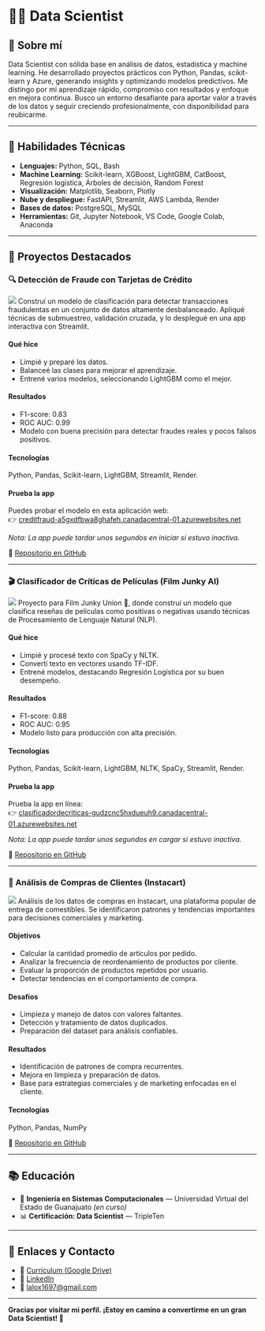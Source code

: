 # 👨‍💻 Data Scientist

## 🚀 Sobre mí

Data Scientist con sólida base en análisis de datos, estadística y machine learning. He desarrollado proyectos prácticos con Python, Pandas, scikit-learn y Azure, generando insights y optimizando modelos predictivos. Me distingo
por mi aprendizaje rápido, compromiso con resultados y enfoque en mejora continua. Busco un entorno desafiante
para aportar valor a través de los datos y seguir creciendo profesionalmente, con disponibilidad para reubicarme.

---

## 🧠 Habilidades Técnicas

- **Lenguajes:** Python, SQL, Bash  
- **Machine Learning:** Scikit-learn, XGBoost, LightGBM, CatBoost, Regresión logística, Árboles de decisión, Random Forest  
- **Visualización:** Matplotlib, Seaborn, Plotly  
- **Nube y despliegue:** FastAPI, Streamlit, AWS Lambda, Render  
- **Bases de datos:** PostgreSQL, MySQL
- **Herramientas:** Git, Jupyter Notebook, VS Code, Google Colab, Anaconda

---

## 📂 Proyectos Destacados

### 🔍 Detección de Fraude con Tarjetas de Crédito
![](assets/img/fraud.png)
Construí un modelo de clasificación para detectar transacciones fraudulentas en un conjunto de datos altamente desbalanceado. Apliqué técnicas de submuestreo, validación cruzada, y lo desplegué en una app interactiva con Streamlit.

#### Qué hice
- Limpié y preparé los datos.
- Balanceé las clases para mejorar el aprendizaje.
- Entrené varios modelos, seleccionando LightGBM como el mejor.

#### Resultados
- F1-score: 0.83  
- ROC AUC: 0.99  
- Modelo con buena precisión para detectar fraudes reales y pocos falsos positivos.

#### Tecnologías
Python, Pandas, Scikit-learn, LightGBM, Streamlit, Render.

#### Prueba la app
Puedes probar el modelo en esta aplicación web:  
👉 [creditfraud-a5gxdfbwa8ghafeh.canadacentral-01.azurewebsites.net](creditfraud-a5gxdfbwa8ghafeh.canadacentral-01.azurewebsites.net)  

*Nota: La app puede tardar unos segundos en iniciar si estuvo inactiva.*

🔗 [Repositorio en GitHub](https://github.com/Eduardo56745/credit_card_fraud_ML)

---

### 🎬 Clasificador de Críticas de Películas (Film Junky AI)
![](assets/img/class.png)
Proyecto para Film Junky Union 🍿, donde construí un modelo que clasifica reseñas de películas como positivas o negativas usando técnicas de Procesamiento de Lenguaje Natural (NLP).

#### Qué hice
- Limpié y procesé texto con SpaCy y NLTK.
- Convertí texto en vectores usando TF-IDF.
- Entrené modelos, destacando Regresión Logística por su buen desempeño.

#### Resultados
- F1-score: 0.88  
- ROC AUC: 0.95  
- Modelo listo para producción con alta precisión.

#### Tecnologías
Python, Pandas, Scikit-learn, LightGBM, NLTK, SpaCy, Streamlit, Render.

#### Prueba la app
Prueba la app en línea:  
👉 [clasificadordecriticas-gudzcnc5hxdueuh9.canadacentral-01.azurewebsites.net](clasificadordecriticas-gudzcnc5hxdueuh9.canadacentral-01.azurewebsites.net)

*Nota: La app puede tardar unos segundos en cargar si estuvo inactiva.*

🔗 [Repositorio en GitHub](https://github.com/Eduardo56745/Film_Junky_AI_Clasificador_de_Criticas)

---

### 🛒 Análisis de Compras de Clientes (Instacart)
![](assets/img/insta.png)
Análisis de los datos de compras en Instacart, una plataforma popular de entrega de comestibles. Se identificaron patrones y tendencias importantes para decisiones comerciales y marketing.

#### Objetivos
- Calcular la cantidad promedio de artículos por pedido.  
- Analizar la frecuencia de reordenamiento de productos por cliente.  
- Evaluar la proporción de productos repetidos por usuario.  
- Detectar tendencias en el comportamiento de compra.

#### Desafíos
- Limpieza y manejo de datos con valores faltantes.  
- Detección y tratamiento de datos duplicados.  
- Preparación del dataset para análisis confiables.

#### Resultados
- Identificación de patrones de compra recurrentes.  
- Mejora en limpieza y preparación de datos.  
- Base para estrategias comerciales y de marketing enfocadas en el cliente.

#### Tecnologías
Python, Pandas, NumPy

🔗 [Repositorio en GitHub](https://github.com/Eduardo56745/Instacart-Data-Analysis)

---

## 📚 Educación

- 📘 **Ingeniería en Sistemas Computacionales** — Universidad Virtual del Estado de Guanajuato *(en curso)*  
- 📊 **Certificación: Data Scientist** — TripleTen

---

## 📎 Enlaces y Contacto

- 📄 [Currículum (Google Drive)](https://drive.google.com/file/d/1By1Y01hmr3DnA2UzcXPWbjPoqvpEkfKn/view?usp=sharing)
- 💼 [LinkedIn](https://www.linkedin.com/in/eduardo-ortega-30154629a/)  
- 📧 lalox1697@gmail.com

---

**Gracias por visitar mi perfil. ¡Estoy en camino a convertirme en un gran Data Scientist! 🚀**

